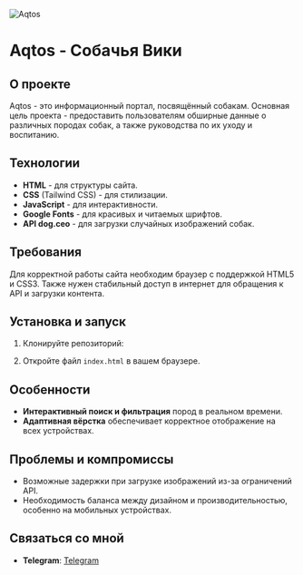 ![Aqtos](https://wuucky.com/wp-content/uploads/2024/01/Top-10-Dog-Breeds-for-Familiess.jpg)

# Aqtos - Собачья Вики

## О проекте
Aqtos - это информационный портал, посвящённый собакам. Основная цель проекта - предоставить пользователям обширные данные о различных породах собак, а также руководства по их уходу и воспитанию.

## Технологии
- **HTML** - для структуры сайта.
- **CSS** (Tailwind CSS) - для стилизации.
- **JavaScript** - для интерактивности.
- **Google Fonts** - для красивых и читаемых шрифтов.
- **API dog.ceo** - для загрузки случайных изображений собак.

## Требования
Для корректной работы сайта необходим браузер с поддержкой HTML5 и CSS3. Также нужен стабильный доступ в интернет для обращения к API и загрузки контента.



## Установка и запуск
1. Клонируйте репозиторий:

2. Откройте файл `index.html` в вашем браузере.

## Особенности
- **Интерактивный поиск и фильтрация** пород в реальном времени.
- **Адаптивная вёрстка** обеспечивает корректное отображение на всех устройствах.

## Проблемы и компромиссы
- Возможные задержки при загрузке изображений из-за ограничений API.
- Необходимость баланса между дизайном и производительностью, особенно на мобильных устройствах.

## Связаться со мной
- **Telegram**: [Telegram](https://t.me/arman_dx)


